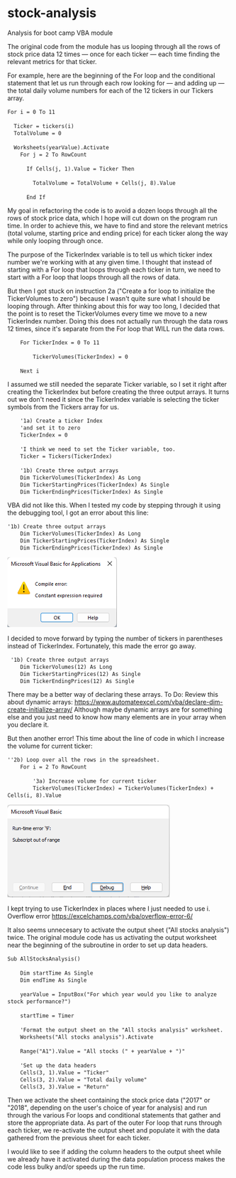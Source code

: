# stock-analysis
Analysis for boot camp VBA module

The original code from the module has us looping through all the rows of stock price data 12 times — once for each ticker — each time finding the relevant metrics for 
that ticker. 

For example, here are the beginning of the For loop and the conditional statement that let us run through each row looking for — and adding up — the total daily volume 
numbers for each of the 12 tickers in our Tickers array.

```     
For i = 0 To 11
    
  Ticker = tickers(i)
  TotalVolume = 0

  Worksheets(yearValue).Activate
    For j = 2 To RowCount
    
      If Cells(j, 1).Value = Ticker Then
               
        TotalVolume = TotalVolume + Cells(j, 8).Value
            
      End If
```      
            
My goal in refactoring the code is to avoid a dozen loops through all the rows of stock price data, which I hope will cut down on the program run time. In order to 
achieve this, we have to find and store the relevant metrics (total volume, starting price and ending price) for each ticker along the way while only looping 
through once. 

The purpose of the TickerIndex variable is to tell us which ticker index number we're working with at any given time. I thought that instead of starting with a For 
loop that loops through each ticker in turn, we need to start with a For loop that loops through all the rows of data.

But then I got stuck on instruction 2a ("Create a for loop to initialize the TickerVolumes to zero") because I wasn't quite sure what I should be looping through. After thinking about this for way too long, I decided that the point is to reset the TickerVolumes every time we move to a new TickerIndex number. Doing this 
does not actually run through the data rows 12 times, since it's separate from the For loop that WILL run the data rows.

```
    For TickerIndex = 0 To 11
    
        TickerVolumes(TickerIndex) = 0
    
    Next i
```

I assumed we still needed the separate Ticker variable, so I set it right after creating the TickerIndex but before creating the three output arrays. It turns 
out we don't need it since the TickerIndex variable is selecting the ticker symbols from the Tickers array for us.

```
    '1a) Create a ticker Index
    'and set it to zero
    TickerIndex = 0
    
    'I think we need to set the Ticker variable, too.
    Ticker = Tickers(TickerIndex)

    '1b) Create three output arrays
    Dim TickerVolumes(TickerIndex) As Long
    Dim TickerStartingPrices(TickerIndex) As Single
    Dim TickerEndingPrices(TickerIndex) As Single
```

VBA did not like this. When I tested my code by stepping through it using the debugging tool, I got an error about this line:

```
'1b) Create three output arrays
    Dim TickerVolumes(TickerIndex) As Long
    Dim TickerStartingPrices(TickerIndex) As Single
    Dim TickerEndingPrices(TickerIndex) As Single
```

![Screenshot of Constant Expression Required error](CompileError.png)

I decided to move forward by typing the number of tickers in parentheses instead of TickerIndex. Fortunately, this made the error go away.

```
 '1b) Create three output arrays
    Dim TickerVolumes(12) As Long
    Dim TickerStartingPrices(12) As Single
    Dim TickerEndingPrices(12) As Single
```

There may be a better way of declaring these arrays. To Do: Review this about dynamic arrays: https://www.automateexcel.com/vba/declare-dim-create-initialize-array/ 
Although maybe dynamic arrays are for something else and you just need to know how many elements are in your array when you declare it. 

But then another error! This time about the line of code in which I increase the volume for current ticker:

```
''2b) Loop over all the rows in the spreadsheet.
    For i = 2 To RowCount
    
        '3a) Increase volume for current ticker
        TickerVolumes(TickerIndex) = TickerVolumes(TickerIndex) + Cells(i, 8).Value
```


![Screenshot of subscript out of range error](RuntimeError.png)

I kept trying to use TickerIndex in places where I just needed to use i.
Overflow error https://excelchamps.com/vba/overflow-error-6/


It also seems unnecesary to activate the output sheet ("All stocks analysis") twice. The original module code has us activating the output worksheet near the beginning
of the subroutine in order to set up data headers. 

```
Sub AllStocksAnalysis()

    Dim startTime As Single
    Dim endTime As Single

    yearValue = InputBox("For which year would you like to analyze stock performance?")

    startTime = Timer

    'Format the output sheet on the "All stocks analysis" worksheet.
    Worksheets("All stocks analysis").Activate
        
    Range("A1").Value = "All stocks (" + yearValue + ")"
            
    'Set up the data headers
    Cells(3, 1).Value = "Ticker"
    Cells(3, 2).Value = "Total daily volume"
    Cells(3, 3).Value = "Return"
```

Then we activate the sheet containing the stock price data ("2017" or "2018", depending on the user's choice of year for analysis) and run through the various
For loops and conditional statements that gather and store the appropriate data. As part of the outer For loop that runs through each ticker, we re-activate the 
output sheet and populate it with the data gathered from the previous sheet for each ticker. 

I would like to see if adding the column headers to the output sheet while we already have it activated during the data population process makes the code less 
bulky and/or speeds up the run time.

```

